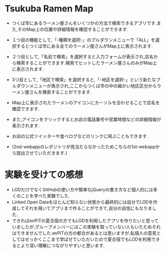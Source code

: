 # Tsukuba Ramen Map
- つくば市にあるラーメン屋さんをいくつかの方法で検索できるアプリです.また,そのMap上の位置や詳細情報を確認することができます.
- １つ目の機能として,「-種類を選択-」のプルダウンメニューで「ALL」を選択するとつくば市にある全てのラーメン屋さんがMap上に表示されます.
- ２つ目として,「名前で検索」を選択すると入力フォームが表示され,店名から検索することができます.検索でヒットしたラーメン屋さんのみがMap上に表示されます.
- 3つ目として,「地区で検索」を選択すると,「-地区を選択-」という新たなプルダウンメニューが表示され,ここからつくば市の中の細かい地区区分からラーメン屋さんを検索することができます.
- Map上に表示されたラーメンのアイコンにカーソルを合わせることで店名を確認できます.
- また,アイコンをクリックするとお店の電話番号や営業時間などの詳細情報が表示されます.
- お店の公式ツイッターや食べログなどのリンクに飛ぶこともできます.

- (2nd-webappのレポジトリが見当たらなかったためこちらの1st-webappから提出させていただきます.)


# 実験を受けての感想
- LODだけでなくGitHubの使い方や簡単なjQueryの書き方など個人的には多くのことを学べた実験でした.
- Linked Open Dataをほとんど知らない状態から最終的には自分でLODを作成してそれを用いてアプリまで作ることができて,自分の自信にもなりました.
- できればenPiTの夏合宿の方でもLODを利用したアプリを作りたいと思っていましたが,グループメンバーにはこの実験を取っていない人もいたためそれはできませんでした.enPiTの方の都合があるとは思いますが,私個人の意見としてはせっかくここまで学ばせていただいたので夏合宿でもLODを利用できるとより深い理解につながりやすいと思います.
